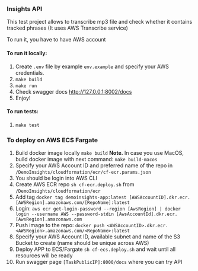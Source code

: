 ### **Insights API**

This test project allows to transcribe mp3 file and check whether
it contains tracked phrases (It uses AWS Transcribe service)

To run it, you have to have AWS account

#### To run it locally:
1. Create `.env` file by example `env.example` and specify your AWS credentials.
2. `make build`
3. `make run`
4. Check swagger docs http://127.0.0.1:8002/docs
5. Enjoy!


#### To run tests:
1. `make test`


### To deploy on AWS ECS Fargate
1. Build docker image locally `make build` **Note.** In case you use MacOS, build docker image with next command:
`make build-macos`
2. Specify your AWS Account ID and preferred name of the repo in `/DemoInsights/cloudformation/ecr/cf-ecr.params.json`
3. You should be login into AWS CLI
4. Create AWS ECR repo `sh cf-ecr.deploy.sh` from `/DemoInsights/cloudformation/ecr`
5. Add tag `docker tag demoinsights-app:latest [AWSAccountID].dkr.ecr.[AWSRegion].amazonaws.com/[RepoName]:latest`
6. Login: 
`aws ecr get-login-password --region [AwsRegion] | docker login --username AWS --password-stdin [AwsAccountId].dkr.ecr.[AwsRegion].amazonaws.com`
7. Push image to the repo:
`docker push <AWSAccountID>.dkr.ecr.<AWSRegion>.amazonaws.com/<RepoName>:latest`
8. Specify your AWS Account ID, available subnet and name of the S3 Bucket to create (name should be unique across AWS)
9. Deploy APP to ECS/Fargate `sh cf-ecs.deploy.sh` and wait until all resources will be ready
10. Run swagger page `[TaskPublicIP]:8000/docs` where you can try API